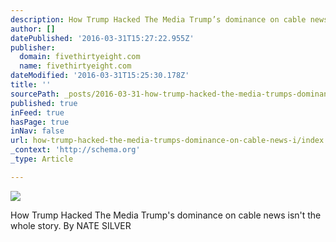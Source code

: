 ```yaml
---
description: How Trump Hacked The Media Trump’s dominance on cable news isn’t the whole story.  By NATE SILVER
author: []
datePublished: '2016-03-31T15:27:22.955Z'
publisher:
  domain: fivethirtyeight.com
  name: fivethirtyeight.com
dateModified: '2016-03-31T15:25:30.178Z'
title: ''
sourcePath: _posts/2016-03-31-how-trump-hacked-the-media-trumps-dominance-on-cable-news-i.md
published: true
inFeed: true
hasPage: true
inNav: false
url: how-trump-hacked-the-media-trumps-dominance-on-cable-news-i/index.html
_context: 'http://schema.org'
_type: Article

---
```

![](https://espnfivethirtyeight.files.wordpress.com/2016/03/2016-03-29-17_53_26.gif?w=1150)

How Trump Hacked The Media Trump's dominance on cable news isn't the whole story. By NATE SILVER